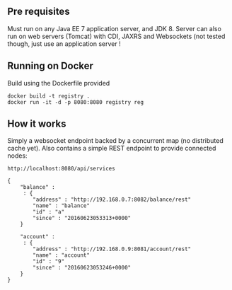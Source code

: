 ## Pre requisites
Must run on any Java EE 7 application server, and JDK 8.
Server can also run on web servers (Tomcat) with CDI, JAXRS and Websockets 
(not tested though, just use an application server !

## Running on Docker
Build using the Dockerfile provided

    docker build -t registry .
    docker run -it -d -p 8080:8080 registry reg
    
## How it works
Simply a websocket endpoint backed by a concurrent map (no distributed cache yet).
Also contains a simple REST endpoint to provide connected nodes:

    http://localhost:8080/api/services
    
    {
    	"balance" :
    	 : {
    		"address" : "http://192.168.0.7:8082/balance/rest"
    		"name" : "balance"
    		"id" : "a"
    		"since" : "20160623053313+0000"
    	}
    
    	"account" :
    	 : {
    		"address" : "http://192.168.0.9:8081/account/rest"
    		"name" : "account"
    		"id" : "9"
    		"since" : "20160623053246+0000"
    	}
    }
    
